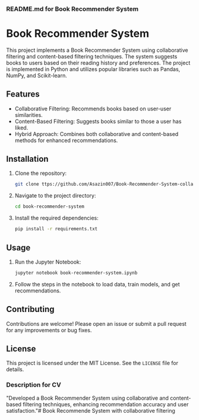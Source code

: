 ### README.md for Book Recommender System


# Book Recommender System

This project implements a Book Recommender System using collaborative filtering and content-based filtering techniques. The system suggests books to users based on their reading history and preferences. The project is implemented in Python and utilizes popular libraries such as Pandas, NumPy, and Scikit-learn.

## Features

- Collaborative Filtering: Recommends books based on user-user similarities.
- Content-Based Filtering: Suggests books similar to those a user has liked.
- Hybrid Approach: Combines both collaborative and content-based methods for enhanced recommendations.

## Installation

1. Clone the repository:
   ```bash
   git clone ttps://github.com/Asazin007/Book-Recommender-System-collaborative-filtering.git
   ```
2. Navigate to the project directory:
   ```bash
   cd book-recommender-system
   ```
3. Install the required dependencies:
   ```bash
   pip install -r requirements.txt
   ```

## Usage

1. Run the Jupyter Notebook:
   ```bash
   jupyter notebook book-recommender-system.ipynb
   ```
2. Follow the steps in the notebook to load data, train models, and get recommendations.

## Contributing

Contributions are welcome! Please open an issue or submit a pull request for any improvements or bug fixes.

## License

This project is licensed under the MIT License. See the `LICENSE` file for details.


### Description for CV

"Developed a Book Recommender System using collaborative and content-based filtering techniques, enhancing recommendation accuracy and user satisfaction."# Book Recommende System with collaborative filtering
